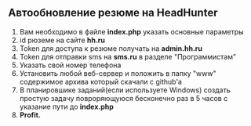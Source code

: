 Автообновление резюме на HeadHunter
---------------

1) Вам необходимо в файле **index.php** указать основные параметры
2) id рюземе на сайте **hh.ru**
3) Token для доступа к резюме получать на **admin.hh.ru**
4) Token для отправки sms на **sms.ru** в разделе "Программистам"
5) Указать свой номер телефона
6) Установить любой веб-сервер и положить в папку "www" содержимое архива который скачали с github'a
7) В планировшике заданий(если используете Windows) создать простую задачу повроряющуюся бесконечно раз в 5 часов с указание пути до **index.php**
8) **Profit.**